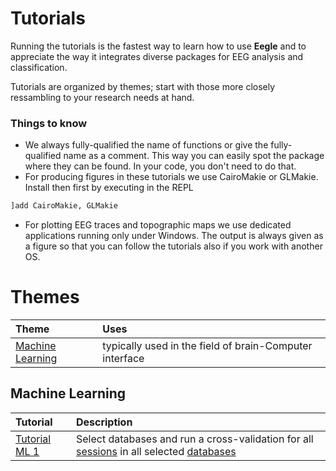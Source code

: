 # Tutorials

Running the tutorials is the fastest way to learn how to use **Eegle** and to appreciate the way it integrates diverse packages for EEG analysis and classification.

Tutorials are organized by themes; start with those more closely ressambling to your research needs at hand.

### Things to know
- We always fully-qualified the name of functions or give the fully-qualified name as a comment. This way you can easily spot the package where they can be found. In your code, you don't need to do that.
- For producing figures in these tutorials we use CairoMakie or GLMakie. Install then first by executing in the REPL

```julia
]add CairoMakie, GLMakie
```

- For plotting EEG traces and topographic maps we use dedicated applications running only under Windows. The output is always given as a figure so that you can follow the tutorials also if you work with another OS.

# Themes

|Theme| Uses|
|:---|:---|
| [Machine Learning](@ref) | typically used in the field of brain-Computer interface |


## Machine Learning
|Tutorial | Description|
|:---|:---|
|[Tutorial ML 1](@ref) | Select databases and run a cross-validation for all [sessions](@ref "session") in all selected [databases](@ref "database") |



